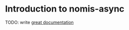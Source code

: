 # Introduction to nomis-async

TODO: write [great documentation](http://jacobian.org/writing/what-to-write/)
